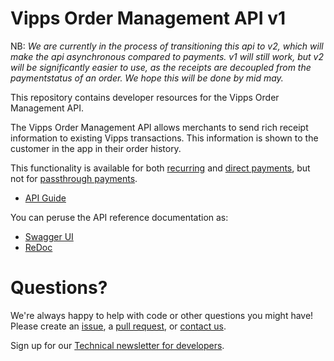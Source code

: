 # Vipps Order Management API v1

NB: _We are currently in the process of transitioning this api to v2, which will make the api asynchronous compared to payments. v1 will still work, but v2 will be significantly easier to use, as the receipts are decoupled from the paymentstatus of an order. We hope this will be done by mid may._



This repository contains developer resources for the Vipps Order Management API.

The Vipps Order Management API allows merchants to send rich receipt information
to existing Vipps transactions. This information is shown to the customer in the app in their order history.

This functionality is available for both
[recurring](https://github.com/vippsas/vipps-recurring-api)
and
[direct payments](https://github.com/vippsas/vipps-ecom-api),
but not for
[passthrough payments](https://github.com/vippsas/vipps-psp-api).

* [API Guide](vipps-order-management-api.md)

You can peruse the API reference documentation as:

* [Swagger UI](https://vippsas.github.io/vipps-order-management-api/)
* [ReDoc](https://vippsas.github.io/vipps-order-management-api/redoc.html)

# Questions?

We're always happy to help with code or other questions you might have!
Please create an [issue](https://github.com/vippsas/vipps-ecom-api/issues),
a [pull request](https://github.com/vippsas/vipps-ecom-api/pulls),
or [contact us](https://github.com/vippsas/vipps-developers/blob/master/contact.md).

Sign up for our [Technical newsletter for developers](https://github.com/vippsas/vipps-developers/tree/master/newsletters).
